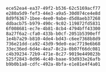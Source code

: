 
                ece52ea4-ea37-49f2-b536-62c5169acf77
                e280a5d9-fef3-44e3-a9a5-30d074ce4e8d
                8d9f6367-1bee-4ee0-9abe-d5d8aeb37268
                ddbacb75-b979-490c-9c02-119872fd5831
                6f008681-ec7e-4b81-8cb4-4794bff43300
                8a27f6a2-cfa0-433b-b0cf-2051b5390eff
                1e4b7a29-b810-4de4-bd43-c6ee7368b8d9
                736e21dd-ca92-43d9-9de0-eac7719e6b68
                33ec36ed-6d4e-4ea7-8c2a-0b07f66dc081
                c4b39234-72b9-471e-8c27-9019e449023b
                525f2843-0d96-4c40-baae-93d933e26afb
                b9b0b1a8-cdfc-492a-8bfa-e1e81e4f4a01
                